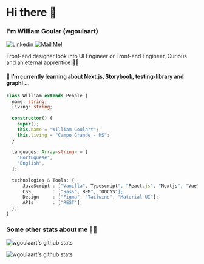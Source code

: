 # Hi there 👋 

### I'm William Goular (wgoulaart)

[![Linkedin](https://img.shields.io/badge/-Connect-blue?style=flat-square&logo=Linkedin&logoColor=white&link=https://www.linkedin.com/in/wgoulaart/)](https://bit.ly/3JKDbeE)
[![Mail Me!](https://img.shields.io/badge/-Contact%20Me!-c14438?style=flat-square&logo=Gmail&logoColor=white&link=mailto:williamgoulart1@hotmail.com)](mailto:williamgoulart1@hotmail.com)

Front-end designer look into UI Engineer or Front-end Engineer, Curious and an eternal apprentice 🤘🏻

#### 🌱 I’m currently learning about Next.js, Storybook, testing-library and graphl ...


```typescript
class William extends People {
  name: string;
  living: string;
  
  constructor() {
    super();
    this.name = "William Goulart";
    this.living = "Campo Grande - MS";
  }
  
  languages: Array<string> = [
    "Portuguese",
    "English",
  ];
  
  technologies & Tools: {
      JavaScript : ["Vanilla", Typescript", "React.js", "Nextjs", "Vue", "Styled-components"];
      CSS        : ["Sass", BEM", "OOCSS"];
      Design     : ["Figma", "Tailwind", "Material-UI"];
      APIs       : ["REST"];
  };
}
```

### Some other stats about me 🤘🏻

![wgoulaart's github stats](https://github-readme-stats.vercel.app/api/top-langs/?username=wgoulaart&layout=compact&card_width=445)

![wgoulaart's github stats](https://github-readme-stats.vercel.app/api?username=wgoulaart&show_icons=true&count_private=true&hide=contribs) 
